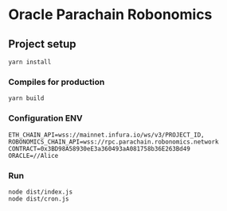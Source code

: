 # Oracle Parachain Robonomics

## Project setup

```
yarn install
```

### Compiles for production

```
yarn build
```

### Configuration ENV

```
ETH_CHAIN_API=wss://mainnet.infura.io/ws/v3/PROJECT_ID,
ROBONOMICS_CHAIN_API=wss://rpc.parachain.robonomics.network
CONTRACT=0x3BD98A58930eE3a360493aA081758b36E263Bd49
ORACLE=//Alice
```

### Run

```
node dist/index.js
node dist/cron.js
```
